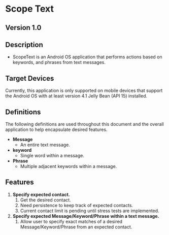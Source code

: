 # Scope Text 
 
## Version 1.0
 
## Description 
* ScopeText is an Android OS application that performs actions based on keywords, and phrases from text messages.

## Target Devices
Currently, this application is only supported on mobile devices that support the Android OS with at least version 4.1 Jelly Bean (API 15) installed.

## Definitions
The following definitions are used throughout this document and the overall application to help encapsulate desired features.
  * **Message**
    - An entire text message.
  * **keyword**
    - Single word within a message.
  * **Phrase**
    - Multiple adjacent keywords within a message.
 
## Features
1. **Specify expected contact.** 
   1. Get the desired contact.
   2. Need persistence to keep track of expected contacts.
   3. Current contact limit is pending until stress tests are implemented.
2. **Specify expected Message/Keyword/Phrase within a text message.**
   1. Allow user to specify exact matches of a desired Message/Keyword/Phrase from an expected contact.
